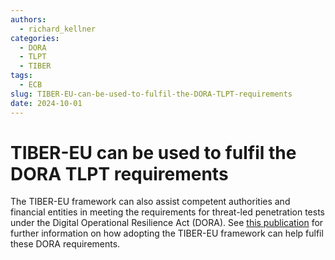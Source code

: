 ```yaml
---
authors:
  - richard_kellner
categories:
  - DORA
  - TLPT
  - TIBER
tags:
  - ECB
slug: TIBER-EU-can-be-used-to-fulfil-the-DORA-TLPT-requirements
date: 2024-10-01
---
```

# TIBER-EU can be used to fulfil the DORA TLPT requirements

The TIBER-EU framework can also assist competent authorities and financial entities in meeting the requirements for threat-led penetration tests under the Digital Operational Resilience Act (DORA). See [this publication](https://www.ecb.europa.eu/press/intro/publications/pdf/ecb.miptopical240926.en.pdf) for further information on how adopting the TIBER-EU framework can help fulfil these DORA requirements. 
